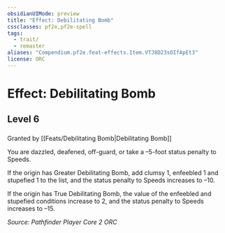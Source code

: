 ```yaml
---
obsidianUIMode: preview
title: "Effect: Debilitating Bomb"
cssclasses: pf2e,pf2e-spell
tags:
  - trait/
  - remaster
aliases: "Compendium.pf2e.feat-effects.Item.VTJ8D23sOIfApEt3"
license: ORC
---
```

# Effect: Debilitating Bomb
## Level 6
### 






Granted by [[Feats/Debilitating Bomb|Debilitating Bomb]]

You are dazzled, deafened, off-guard, or take a –5-foot status penalty to Speeds.

If the origin has Greater Debilitating Bomb, add clumsy 1, enfeebled 1 and stupefied 1 to the list, and the status penalty to Speeds increases to –10.

If the origin has True Debilitating Bomb, the value of the enfeebled and stupefied conditions increase to 2, and the status penalty to Speeds increases to –15.

*Source: Pathfinder Player Core 2*
*ORC*